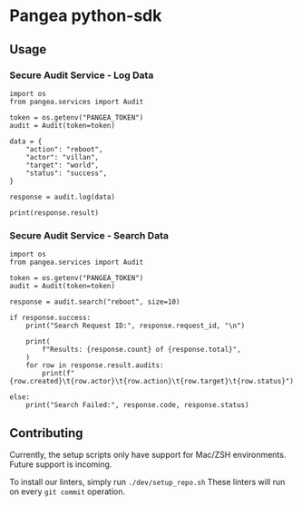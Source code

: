 # Pangea python-sdk

## Usage

### Secure Audit Service - Log Data

```
import os
from pangea.services import Audit

token = os.getenv("PANGEA_TOKEN")
audit = Audit(token=token)

data = {
    "action": "reboot",
    "actor": "villan",
    "target": "world",
    "status": "success",
}

response = audit.log(data)

print(response.result)
```

### Secure Audit Service - Search Data

```
import os
from pangea.services import Audit

token = os.getenv("PANGEA_TOKEN")
audit = Audit(token=token)

response = audit.search("reboot", size=10)

if response.success:
    print("Search Request ID:", response.request_id, "\n")

    print(
        f"Results: {response.count} of {response.total}",
    )
    for row in response.result.audits:
        print(f"{row.created}\t{row.actor}\t{row.action}\t{row.target}\t{row.status}")

else:
    print("Search Failed:", response.code, response.status)
```


## Contributing

Currently, the setup scripts only have support for Mac/ZSH environments.
Future support is incoming.

To install our linters, simply run `./dev/setup_repo.sh`
These linters will run on every `git commit` operation.
